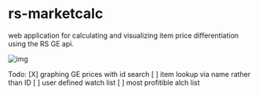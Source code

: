 # rs-marketcalc
web application for calculating and visualizing item price differentiation using the RS GE api.

![img](http://i.imgur.com/BKITsrY.png)

Todo:
[X] graphing GE prices with id search
[ ] item lookup via name rather than ID
[ ] user defined watch list
[ ] most profitible alch list

